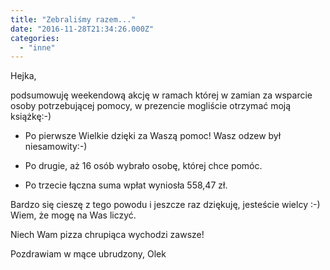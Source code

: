 ```yaml
---
title: "Zebraliśmy razem..."
date: "2016-11-28T21:34:26.000Z"
categories: 
  - "inne"
---
```


Hejka,

podsumowuję weekendową akcję w ramach której w zamian za wsparcie osoby potrzebującej pomocy, w prezencie mogliście otrzymać moją książkę:-)

- Po pierwsze Wielkie dzięki za Waszą pomoc! Wasz odzew był niesamowity:-)

- Po drugie, aż 16 osób wybrało osobę, której chce pomóc.

- Po trzecie łączna suma wpłat wyniosła 558,47 zł.

Bardzo się cieszę z tego powodu i jeszcze raz dziękuję, jesteście wielcy :-) Wiem, że mogę na Was liczyć.

Niech Wam pizza chrupiąca wychodzi zawsze!

Pozdrawiam w mące ubrudzony, Olek
